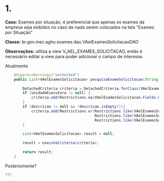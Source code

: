 

# 1. 
**Caso:** Exames por situação, é preferencial que apenas os exames da empresa seja exibidos no caso de nada serem colocados na tela "Exames por Situação"

**Classe:** br.gov.mec.aghu.exames.dao.VAelExamesSolicitacaoDAO

**Observações:** utiliza a view V_AEL_EXAMES_SOLICITACAO, então é necessário editar a view para poder adicionar o campo de interesse.


Atualmente
``` java
    @SuppressWarnings("unchecked")
	public List<VAelExamesSolicitacao> pesquisaExameSolicitacao(String descricao, AghUnidadesFuncionais unidadeExecutora) {
		
		DetachedCriteria criteria = DetachedCriteria.forClass(VAelExamesSolicitacao.class);
		if (unidadeExecutora != null) {
			criteria.add(Restrictions.eq(VAelExamesSolicitacao.Fields.UNF_SEQ.toString(), unidadeExecutora.getSeq().intValue()));
		}
		if (descricao != null && !descricao.isEmpty()){
			criteria.add(Restrictions.or(Restrictions.like(VAelExamesSolicitacao.Fields.DESCRICAO_USUAL_EXAME.toString(), descricao.toUpperCase(), MatchMode.ANYWHERE),
					                     Restrictions.like(VAelExamesSolicitacao.Fields.DESCRICAO_EXAME.toString(), descricao.toUpperCase(), MatchMode.ANYWHERE),
					                     Restrictions.like(VAelExamesSolicitacao.Fields.SIGLA.toString(), descricao.toUpperCase(), MatchMode.ANYWHERE)));
		}
		
		List<VAelExamesSolicitacao> result = null;
		
		result = executeCriteria(criteria);
		
		return result;
	}
```
Posteriomente?
``` java
???
```